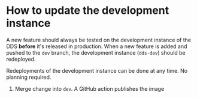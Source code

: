 # How to update the development instance

A new feature should always be tested on the development instance of the DDS **before** it's released in production. When a new feature is added and pushed to the ``dev`` branch, the development instance (``dds-dev``) should be redeployed.

Redeployments of the development instance can be done at any time. No planning required. 

1. Merge change into ``dev``. A GitHub action publishes the image 